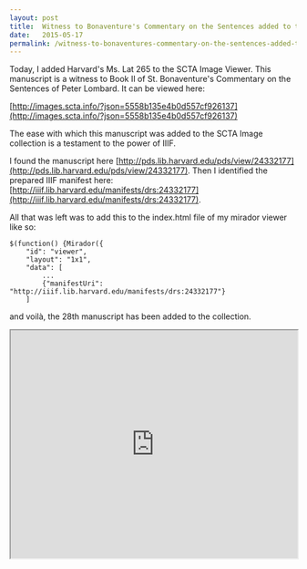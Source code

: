 ```yaml
---
layout: post
title:  Witness to Bonaventure's Commentary on the Sentences added to the SCTA Image Viewer.
date:   2015-05-17
permalink: /witness-to-bonaventures-commentary-on-the-sentences-added-to-the-scta-image-viewer
---
```


Today, I added Harvard's Ms. Lat 265 to the SCTA Image Viewer. This manuscript is a witness to Book II of St. Bonaventure's Commentary on the Sentences of Peter Lombard. It can be viewed here:

[http://images.scta.info/?json=5558b135e4b0d557cf926137](http://images.scta.info/?json=5558b135e4b0d557cf926137)

The ease with which this manuscript was added to the SCTA Image collection is a testament to the power of IIIF.

I found the manuscript here [http://pds.lib.harvard.edu/pds/view/24332177](http://pds.lib.harvard.edu/pds/view/24332177). Then I identified the prepared IIIF manifest here: [http://iiif.lib.harvard.edu/manifests/drs:24332177](http://iiif.lib.harvard.edu/manifests/drs:24332177).

All that was left was to add this to the index.html file of my mirador viewer like so:

    $(function() {Mirador({
        "id": "viewer",
        "layout": "1x1",
        "data": [
            ...
            {"manifestUri": "http://iiif.lib.harvard.edu/manifests/drs:24332177"}
        ]

and voilà, the 28th manuscript has been added to the collection.

<iframe src="http://images.scta.info/" width="100%" height="400"></iframe>
